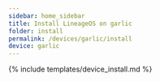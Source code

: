 ```yaml
---
sidebar: home_sidebar
title: Install LineageOS on garlic
folder: install
permalink: /devices/garlic/install
device: garlic
---
```

{% include templates/device_install.md %}
